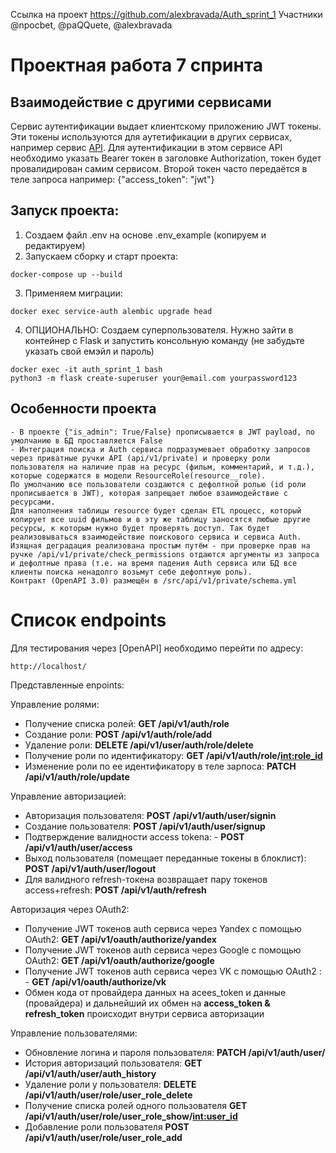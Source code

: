 Ссылка на проект https://github.com/alexbravada/Auth_sprint_1
Участники @npocbet, @paQQuete, @alexbravada
# Проектная работа 7 спринта

## Взаимодействие с другими сервисами

Сервис аутентификации выдает клиентскому приложению JWT токены. Эти токены используются для аутетификации в других
сервисах, например сервис [API](https://github.com/alexbravada/Async_API_sprint_2). Для аутентификации в этом
сервисе API необходимо указать Bearer токен в заголовке Authorization, токен будет провалидирован самим сервисом.
Второй токен часто передаётся в теле запроса например: {"access_token": "jwt"}


## Запуск проекта:

1. Создаем файл .env на основе .env_example (копируем и редактируем)
2. Запускаем сборку и старт проекта:

```shell
docker-compose up --build  
```
3. Применяем миграции:
```shell
docker exec service-auth alembic upgrade head
```

4. ОПЦИОНАЛЬНО: Создаем суперпользователя. Нужно зайти в контейнер с Flask и запустить консольную команду (не забудьте
   указать свой емэйл и пароль)

```shell
docker exec -it auth_sprint_1 bash
python3 -m flask create-superuser your@email.com yourpassword123
```

## Особенности проекта
```
- В проекте {"is_admin": True/False} прописывается в JWT payload, по умолчанию в БД проставляется False
- Интеграция поиска и Auth сервиса подразумевает обработку запросов через приватные ручки API (api/v1/private) и проверку роли пользователя на наличие прав на ресурс (фильм, комментарий, и т.д.), которые содержатся в модели ResourceRole(resource__role). 
По умолчанию все пользователи создаются с дефолтной ролью (id роли прописывается в JWT), которая запрещает любое взаимодействие с ресурсами. 
Для наполнения таблицы resource будет сделан ETL процесс, который копирует все uuid фильмов и в эту же таблицу заносятся любые другие ресурсы, к которым нужно будет проверять доступ. Так будет реализовываться взаимодействие поискового сервиса и сервиса Auth. 
Изящная деградация реализована простым путём - при проверке прав на ручке /api/v1/private/check_permissions отдаются аргументы из запроса и дефолтные права (т.е. на время падения Auth сервиса или БД все клиенты поиска ненадолго возьмут себе дефолтную роль).
Контракт (OpenAPI 3.0) размещён в /src/api/v1/private/schema.yml

```

# Список endpoints

Для тестирования через [OpenAPI] необходимо перейти по адресу:

```
http://localhost/
```

Представленные enpoints:

Управление ролями:

- Получение списка ролей: **GET /api/v1/auth/role**
- Создание роли: **POST /api/v1/auth/role/add**
- Удаление роли: **DELETE /api/v1/user/auth/role/delete**
- Получение роли по идентификатору: **GET /api/v1/auth/role/<int:role_id>**
- Изменение роли по ее идентификатору в теле зарпоса: **PATCH /api/v1/auth/role/update**

Управление авторизацией:

- Авторизация пользователя: **POST /api/v1/auth/user/signin**
- Создание пользователя: **POST /api/v1/auth/user/signup**
- Подтверждение валидности access tokena: - **POST /api/v1/auth/user/access**
- Выход пользователя (помещает переданные токены в блоклист): **POST /api/v1/auth/user/logout**
- Для валидного refresh-токена возвращает пару токенов access+refresh: **POST /api/v1/auth/refresh**

Авторизация через OAuth2:

- Получение JWT токенов auth сервиса через Yandex с помощью OAuth2: **GET /api/v1/oauth/authorize/yandex**
- Получение JWT токенов auth сервиса через Google с помощью OAuth2: **GET /api/v1/oauth/authorize/google**
- Получение JWT токенов auth сервиса через VK с помощью OAuth2 : - **GET /api/v1/oauth/authorize/vk**
- Обмен кода от провайдера данных на acees_token и данные (провайдера) и дальнейший их обмен на **access_token & refresh_token** происходит внутри сервиса авторизации

Управление пользователями:

- Обновление логина и пароля пользователя: **PATCH /api/v1/auth/user/**
- История авторизаций пользователя: **GET /api/v1/auth/user/auth_history**
- Удаление роли у пользователя: **DELETE /api/v1/auth/user/role/user_role_delete**
- Получение списка ролей одного пользователя **GET /api/v1/auth/user/role/user_role_show/<int:user_id>**
- Добавление роли пользователя **POST /api/v1/auth/user/role/user_role_add**

